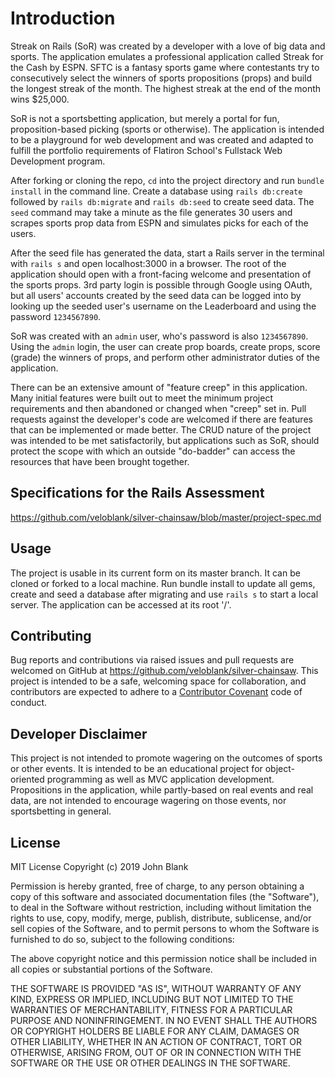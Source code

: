 # Introduction

Streak on Rails (SoR) was created by a developer with a love of big data and sports. The application emulates a professional application called Streak for the Cash by ESPN. SFTC is a fantasy sports game where contestants try to consecutively select the winners of sports propositions (props) and build the longest streak of the month. The highest streak at the end of the month wins $25,000.

SoR is not a sportsbetting application, but merely a portal for fun, proposition-based picking (sports or otherwise). The application is intended to be a playground for web development and was created and adapted to fulfill the portfolio requirements of Flatiron School's Fullstack Web Development program. 

After forking or cloning the repo, ```cd``` into the project directory and run ```bundle install``` in the command line. Create a database using ```rails db:create``` followed by ```rails db:migrate``` and ```rails db:seed``` to create seed data. The ```seed``` command may take a minute as the file generates 30 users and scrapes sports prop data from ESPN and simulates picks for each of the users.

After the seed file has generated the data, start a Rails server in the terminal with ```rails s``` and open localhost:3000 in a browser. The root of the application should open with a front-facing welcome and presentation of the sports props. 3rd party login is possible through Google using OAuth, but all users' accounts created by the seed data can be logged into by looking up the seeded user's username on the Leaderboard and using the password ```1234567890```.

SoR was created with an ```admin``` user, who's password is also ```1234567890```. Using the ```admin``` login, the user can create prop boards, create props, score (grade) the winners of props, and perform other administrator duties of the application.

There can be an extensive amount of "feature creep" in this application. Many initial features were built out to meet the minimum project requirements and then abandoned or changed when "creep" set in. Pull requests against the developer's code are welcomed if there are features that can be implemented or made better. The CRUD nature of the project was intended to be met satisfactorily, but applications such as SoR, should protect the scope with which an outside "do-badder" can access the resources that have been brought together.

## Specifications for the Rails Assessment
https://github.com/veloblank/silver-chainsaw/blob/master/project-spec.md

## Usage

The project is usable in its current form on its master branch. It can be cloned or forked to a local machine. Run bundle install to update all gems, create and seed a database after migrating and use ```rails s``` to start a local server. The application can be accessed at its root '/'.

## Contributing

Bug reports and contributions via raised issues and pull requests are welcomed on GitHub at https://github.com/veloblank/silver-chainsaw. This project is intended to be a safe, welcoming space for collaboration, and contributors are expected to adhere to a [Contributor Covenant](https://github.com/veloblank/silver-chainsaw/blob/master/CONTRIBUTING.md) code of conduct.

## Developer Disclaimer

This project is not intended to promote wagering on the outcomes of sports or other events. It is intended to be an educational project for object-oriented programming as well as MVC application development. Propositions in the application, while partly-based on real events and real data, are not intended to encourage wagering on those events, nor sportsbetting in general.

## License

MIT License
Copyright (c) 2019 John Blank

Permission is hereby granted, free of charge, to any person obtaining a copy
of this software and associated documentation files (the "Software"), to deal
in the Software without restriction, including without limitation the rights
to use, copy, modify, merge, publish, distribute, sublicense, and/or sell
copies of the Software, and to permit persons to whom the Software is
furnished to do so, subject to the following conditions:

The above copyright notice and this permission notice shall be included in all
copies or substantial portions of the Software.

THE SOFTWARE IS PROVIDED "AS IS", WITHOUT WARRANTY OF ANY KIND, EXPRESS OR
IMPLIED, INCLUDING BUT NOT LIMITED TO THE WARRANTIES OF MERCHANTABILITY,
FITNESS FOR A PARTICULAR PURPOSE AND NONINFRINGEMENT. IN NO EVENT SHALL THE
AUTHORS OR COPYRIGHT HOLDERS BE LIABLE FOR ANY CLAIM, DAMAGES OR OTHER
LIABILITY, WHETHER IN AN ACTION OF CONTRACT, TORT OR OTHERWISE, ARISING FROM,
OUT OF OR IN CONNECTION WITH THE SOFTWARE OR THE USE OR OTHER DEALINGS IN THE
SOFTWARE.